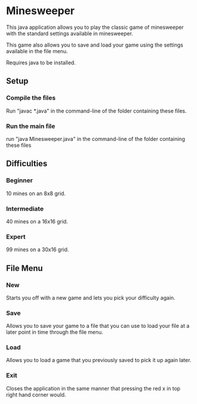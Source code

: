 # Minesweeper
This java application allows you to play the classic game of minesweeper with the standard settings available in minesweeper.

This game also allows you to save and load your game using the settings available in the file menu.

Requires java to be installed.

## Setup

### Compile the files
Run "javac *.java" in the command-line of the folder containing these files.

### Run the main file
run "java Minesweeper.java" in the command-line of the folder containing these files

## Difficulties

### Beginner
10 mines on an 8x8 grid.

### Intermediate
40 mines on a 16x16 grid.

### Expert
99 mines on a 30x16 grid.

## File Menu

### New
Starts you off with a new game and lets you pick your difficulty again.

### Save
Allows you to save your game to a file that you can use to load your file at a later point in time through the file menu.
 
### Load 
Allows you to load a game that you previously saved to pick it up again later.

### Exit
Closes the application in the same manner that pressing the red x in top right hand corner would.